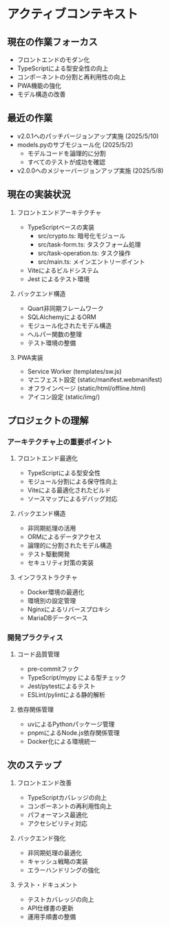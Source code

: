 # アクティブコンテキスト

## 現在の作業フォーカス

- フロントエンドのモダン化
- TypeScriptによる型安全性の向上
- コンポーネントの分割と再利用性の向上
- PWA機能の強化
- モデル構造の改善

## 最近の作業

- v2.0.1へのパッチバージョンアップ実施 (2025/5/10)
- models.pyのサブモジュール化 (2025/5/2)
  - モデルコードを論理的に分割
  - すべてのテストが成功を確認
- v2.0.0へのメジャーバージョンアップ実施 (2025/5/8)

## 現在の実装状況

1. フロントエンドアーキテクチャ
   - TypeScriptベースの実装
     - src/crypto.ts: 暗号化モジュール
     - src/task-form.ts: タスクフォーム処理
     - src/task-operation.ts: タスク操作
     - src/main.ts: メインエントリーポイント
   - Viteによるビルドシステム
   - Jest によるテスト環境

2. バックエンド構造
   - Quart非同期フレームワーク
   - SQLAlchemyによるORM
   - モジュール化されたモデル構造
   - ヘルパー関数の整理
   - テスト環境の整備

3. PWA実装
   - Service Worker (templates/sw.js)
   - マニフェスト設定 (static/manifest.webmanifest)
   - オフラインページ (static/html/offline.html)
   - アイコン設定 (static/img/)

## プロジェクトの理解

### アーキテクチャ上の重要ポイント

1. フロントエンド最適化
   - TypeScriptによる型安全性
   - モジュール分割による保守性向上
   - Viteによる最適化されたビルド
   - ソースマップによるデバッグ対応

2. バックエンド構造
   - 非同期処理の活用
   - ORMによるデータアクセス
   - 論理的に分割されたモデル構造
   - テスト駆動開発
   - セキュリティ対策の実装

3. インフラストラクチャ
   - Docker環境の最適化
   - 環境別の設定管理
   - Nginxによるリバースプロキシ
   - MariaDBデータベース

### 開発プラクティス

1. コード品質管理
   - pre-commitフック
   - TypeScript/mypy による型チェック
   - Jest/pytestによるテスト
   - ESLint/pylintによる静的解析

2. 依存関係管理
   - uvによるPythonパッケージ管理
   - pnpmによるNode.js依存関係管理
   - Docker化による環境統一

## 次のステップ

1. フロントエンド改善
   - TypeScriptカバレッジの向上
   - コンポーネントの再利用性向上
   - パフォーマンス最適化
   - アクセシビリティ対応

2. バックエンド強化
   - 非同期処理の最適化
   - キャッシュ戦略の実装
   - エラーハンドリングの強化

3. テスト・ドキュメント
   - テストカバレッジの向上
   - API仕様書の更新
   - 運用手順書の整備
